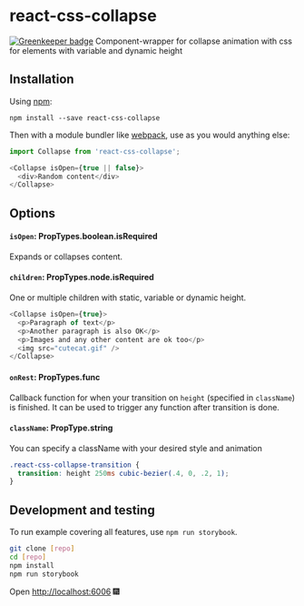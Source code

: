 # react-css-collapse

[![Greenkeeper badge](https://badges.greenkeeper.io/SparebankenVest/react-css-collapse.svg)](https://greenkeeper.io/)
Component-wrapper for collapse animation with css for elements with variable and dynamic height

## Installation

Using [npm](https://www.npmjs.com/):

`npm install --save react-css-collapse`

Then with a module bundler like [webpack](https://webpack.github.io/), use as you would anything else:

```js
import Collapse from 'react-css-collapse';

<Collapse isOpen={true || false}>
  <div>Random content</div>
</Collapse>
```

## Options

#### `isOpen`: PropTypes.boolean.isRequired

Expands or collapses content.

#### `children`: PropTypes.node.isRequired

One or multiple children with static, variable or dynamic height.

```js
<Collapse isOpen={true}>
  <p>Paragraph of text</p>
  <p>Another paragraph is also OK</p>
  <p>Images and any other content are ok too</p>
  <img src="cutecat.gif" />
</Collapse>
```

#### `onRest`: PropTypes.func
Callback function for when your transition on `height` (specified in `className`) is finished. It can be used to trigger any function after transition is done.

#### `className`: PropType.string

You can specify a className with your desired style and animation

```scss
.react-css-collapse-transition {
  transition: height 250ms cubic-bezier(.4, 0, .2, 1);
}
```

## Development and testing
To run example covering all features, use `npm run storybook`.

```bash
git clone [repo]
cd [repo]
npm install
npm run storybook
```
Open [http://localhost:6006](http://localhost:6006) 🎆
